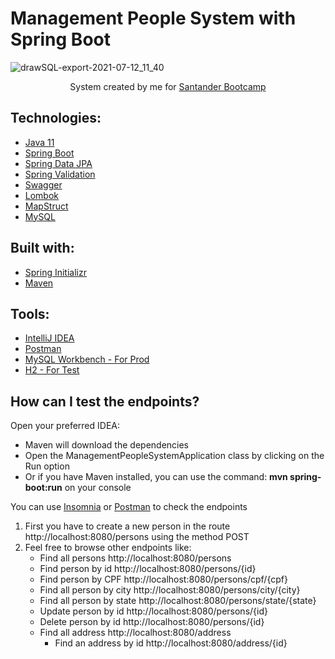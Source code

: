 # Management People System with Spring Boot

![drawSQL-export-2021-07-12_11_40](https://user-images.githubusercontent.com/18031693/125310637-26cb4a80-e309-11eb-8cda-37dfcf553d7f.png)

<p align="center">System created by me for <a href="https://app.becas-santander.com/pt-BR/program/santanderbootcamp">Santander Bootcamp</a></p>

## Technologies:

- [Java 11](https://docs.oracle.com/en/java/javase/11/)
- [Spring Boot](https://spring.io/projects/spring-boot)
- [Spring Data JPA](https://spring.io/projects/spring-data-jpa)
- [Spring Validation](https://spring.io/guides/gs/validating-form-input/)
- [Swagger](https://swagger.io/specification/)
- [Lombok](https://projectlombok.org/)
- [MapStruct](https://mapstruct.org/)
- [MySQL](https://www.mysql.com/)

## Built with:

- [Spring Initializr](https://start.spring.io/)
- [Maven](https://maven.apache.org/index.html)

## Tools:

- [IntelliJ IDEA](https://www.jetbrains.com/idea/promo/)
- [Postman](https://www.postman.com/)
- [MySQL Workbench - For Prod](https://www.mysql.com/products/workbench/)
- [H2 - For Test](http://localhost:8080/h2-console/)

## How can I test the endpoints?

Open your preferred IDEA: 

- Maven will download the dependencies 
- Open the ManagementPeopleSystemApplication class by clicking on the Run option 
- Or if you have Maven installed, you can use the command: **mvn spring-boot:run** on your console 

You can use  [Insomnia](https://insomnia.rest/) or [Postman](https://www.postman.com/) to check the endpoints

1. First you have to create a new person in the route http://localhost:8080/persons using the method POST
2. Feel free to browse other endpoints like:
    - Find all persons http://localhost:8080/persons
    - Find person by id http://localhost:8080/persons/{id}
    - Find person by CPF http://localhost:8080/persons/cpf/{cpf}
    - Find all person by city http://localhost:8080/persons/city/{city}
    - Find all person by state http://localhost:8080/persons/state/{state}
    - Update person by id http://localhost:8080/persons/{id} 
    - Delete person by id http://localhost:8080/persons/{id}
    - Find all address http://localhost:8080/address
      	- Find an address by id http://localhost:8080/address/{id}
